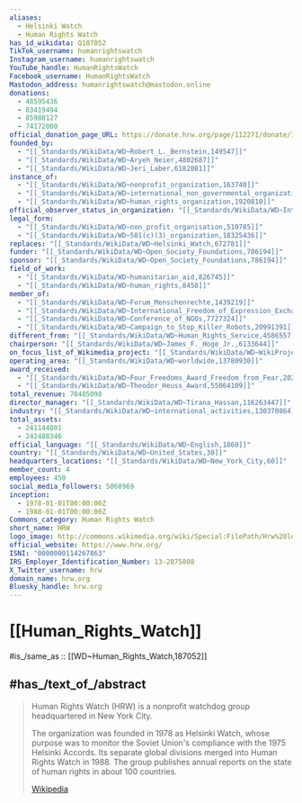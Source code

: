 ```yaml
---
aliases:
  - Helsinki Watch
  - Human Rights Watch
has_id_wikidata: Q187052
TikTok_username: humanrightswatch
Instagram_username: humanrightswatch
YouTube_handle: HumanRightsWatch
Facebook_username: HumanRightsWatch
Mastodon_address: humanrightswatch@mastodon.online
donations:
  - 48595436
  - 83419494
  - 85988127
  - 74172000
official_donation_page_URL: https://donate.hrw.org/page/112271/donate/1
founded_by:
  - "[[_Standards/WikiData/WD~Robert_L._Bernstein,149547]]"
  - "[[_Standards/WikiData/WD~Aryeh_Neier,4802687]]"
  - "[[_Standards/WikiData/WD~Jeri_Laber,6182081]]"
instance_of:
  - "[[_Standards/WikiData/WD~nonprofit_organization,163740]]"
  - "[[_Standards/WikiData/WD~international_non_governmental_organization,1194093]]"
  - "[[_Standards/WikiData/WD~human_rights_organization,1920810]]"
official_observer_status_in_organization: "[[_Standards/WikiData/WD~International_Organization_for_Migration,472311]]"
legal_form:
  - "[[_Standards/WikiData/WD~non_profit_organisation,510785]]"
  - "[[_Standards/WikiData/WD~501(c)(3)_organization,18325436]]"
replaces: "[[_Standards/WikiData/WD~Helsinki_Watch,672781]]"
funder: "[[_Standards/WikiData/WD~Open_Society_Foundations,786194]]"
sponsor: "[[_Standards/WikiData/WD~Open_Society_Foundations,786194]]"
field_of_work:
  - "[[_Standards/WikiData/WD~humanitarian_aid,826745]]"
  - "[[_Standards/WikiData/WD~human_rights,8458]]"
member_of:
  - "[[_Standards/WikiData/WD~Forum_Menschenrechte,1439219]]"
  - "[[_Standards/WikiData/WD~International_Freedom_of_Expression_Exchange,1666589]]"
  - "[[_Standards/WikiData/WD~Conference_of_NGOs,7727324]]"
  - "[[_Standards/WikiData/WD~Campaign_to_Stop_Killer_Robots,20991391]]"
different_from: "[[_Standards/WikiData/WD~Human_Rights_Service,4586557]]"
chairperson: "[[_Standards/WikiData/WD~James_F._Hoge_Jr.,6133644]]"
on_focus_list_of_Wikimedia_project: "[[_Standards/WikiData/WD~WikiProject_Human_rights,13382529]]"
operating_area: "[[_Standards/WikiData/WD~worldwide,13780930]]"
award_received:
  - "[[_Standards/WikiData/WD~Four_Freedoms_Award_Freedom_from_Fear,20204999]]"
  - "[[_Standards/WikiData/WD~Theodor_Heuss_Award,55064109]]"
total_revenue: 70485098
director_manager: "[[_Standards/WikiData/WD~Tirana_Hassan,116263447]]"
industry: "[[_Standards/WikiData/WD~international_activities,130370864]]"
total_assets:
  - 241144801
  - 242488346
official_language: "[[_Standards/WikiData/WD~English,1860]]"
country: "[[_Standards/WikiData/WD~United_States,30]]"
headquarters_locations: "[[_Standards/WikiData/WD~New_York_City,60]]"
member_count: 4
employees: 450
social_media_followers: 5068969
inception:
  - 1978-01-01T00:00:00Z
  - 1988-01-01T00:00:00Z
Commons_category: Human Rights Watch
short_name: HRW
logo_image: http://commons.wikimedia.org/wiki/Special:FilePath/Hrw%20logo.svg
official_website: https://www.hrw.org/
ISNI: "0000000114267863"
IRS_Employer_Identification_Number: 13-2875808
X_Twitter_username: hrw
domain_name: hrw.org
Bluesky_handle: hrw.org
---
```


# [[Human_Rights_Watch]] 

#is_/same_as :: [[WD~Human_Rights_Watch,187052]] 

## #has_/text_of_/abstract 

> Human Rights Watch (HRW) is a nonprofit watchdog group headquartered in New York City.
>
> The organization was founded in 1978 as Helsinki Watch, 
> whose purpose was to monitor the Soviet Union's compliance with the 1975 Helsinki Accords. 
> Its separate global divisions merged into Human Rights Watch in 1988. 
> The group publishes annual reports on the state of human rights in about 100 countries.
>
> [Wikipedia](https://en.wikipedia.org/wiki/Human%20Rights%20Watch) 

